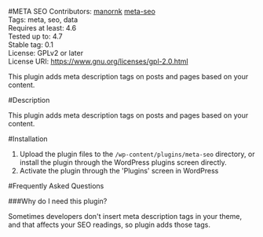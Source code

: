 #META SEO
Contributors:  [manornk](http://manornk.me)  [meta-seo](https://wordpress.org/plugins/meta-seo/)<br /> 
Tags: meta, seo, data <br />
Requires at least: 4.6 <br />
Tested up to: 4.7 <br />
Stable tag: 0.1 <br />
License: GPLv2 or later <br />
License URI: https://www.gnu.org/licenses/gpl-2.0.html <br />

This plugin adds meta description tags on posts and pages based on your content.

#Description

This plugin adds meta description tags on posts and pages based on your content.

#Installation

1. Upload the plugin files to the `/wp-content/plugins/meta-seo` directory, or install the plugin through the WordPress plugins screen directly.
1. Activate the plugin through the 'Plugins' screen in WordPress


#Frequently Asked Questions

###Why do I need this plugin?

Sometimes developers don't insert meta description tags in your theme, and that affects your SEO readings, so plugin adds those tags.
